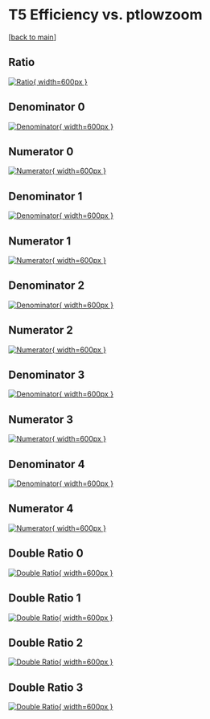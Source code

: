 # T5 Efficiency vs. ptlowzoom

[[back to main](./)]



## Ratio

[![Ratio](../mtv/var/T5_xtr_13_1_eff_ptlowzoom.png){ width=600px }](../mtv/var/T5_xtr_13_1_eff_ptlowzoom.pdf)

## Denominator 0

[![Denominator](../mtv/den/T5_xtr_13_1_eff_ptlowzoom_den0.png){ width=600px }](../mtv/den/T5_xtr_13_1_eff_ptlowzoom_den0.pdf)

## Numerator 0

[![Numerator](../mtv/num/T5_xtr_13_1_eff_ptlowzoom_num0.png){ width=600px }](../mtv/num/T5_xtr_13_1_eff_ptlowzoom_num0.pdf)

## Denominator 1

[![Denominator](../mtv/den/T5_xtr_13_1_eff_ptlowzoom_den1.png){ width=600px }](../mtv/den/T5_xtr_13_1_eff_ptlowzoom_den1.pdf)

## Numerator 1

[![Numerator](../mtv/num/T5_xtr_13_1_eff_ptlowzoom_num1.png){ width=600px }](../mtv/num/T5_xtr_13_1_eff_ptlowzoom_num1.pdf)

## Denominator 2

[![Denominator](../mtv/den/T5_xtr_13_1_eff_ptlowzoom_den2.png){ width=600px }](../mtv/den/T5_xtr_13_1_eff_ptlowzoom_den2.pdf)

## Numerator 2

[![Numerator](../mtv/num/T5_xtr_13_1_eff_ptlowzoom_num2.png){ width=600px }](../mtv/num/T5_xtr_13_1_eff_ptlowzoom_num2.pdf)

## Denominator 3

[![Denominator](../mtv/den/T5_xtr_13_1_eff_ptlowzoom_den3.png){ width=600px }](../mtv/den/T5_xtr_13_1_eff_ptlowzoom_den3.pdf)

## Numerator 3

[![Numerator](../mtv/num/T5_xtr_13_1_eff_ptlowzoom_num3.png){ width=600px }](../mtv/num/T5_xtr_13_1_eff_ptlowzoom_num3.pdf)

## Denominator 4

[![Denominator](../mtv/den/T5_xtr_13_1_eff_ptlowzoom_den4.png){ width=600px }](../mtv/den/T5_xtr_13_1_eff_ptlowzoom_den4.pdf)

## Numerator 4

[![Numerator](../mtv/num/T5_xtr_13_1_eff_ptlowzoom_num4.png){ width=600px }](../mtv/num/T5_xtr_13_1_eff_ptlowzoom_num4.pdf)

## Double Ratio 0

[![Double Ratio](../mtv/ratio/T5_xtr_13_1_eff_ptlowzoom_ratio0.png){ width=600px }](../mtv/ratio/T5_xtr_13_1_eff_ptlowzoom_ratio0.pdf)

## Double Ratio 1

[![Double Ratio](../mtv/ratio/T5_xtr_13_1_eff_ptlowzoom_ratio1.png){ width=600px }](../mtv/ratio/T5_xtr_13_1_eff_ptlowzoom_ratio1.pdf)

## Double Ratio 2

[![Double Ratio](../mtv/ratio/T5_xtr_13_1_eff_ptlowzoom_ratio2.png){ width=600px }](../mtv/ratio/T5_xtr_13_1_eff_ptlowzoom_ratio2.pdf)

## Double Ratio 3

[![Double Ratio](../mtv/ratio/T5_xtr_13_1_eff_ptlowzoom_ratio3.png){ width=600px }](../mtv/ratio/T5_xtr_13_1_eff_ptlowzoom_ratio3.pdf)

